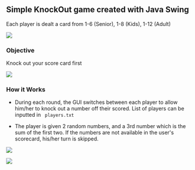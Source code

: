 ## Simple KnockOut game created with Java Swing


Each player is dealt a card from 1-6 (Senior), 1-8 (Kids), 1-12 (Adult)

<img src="https://user-images.githubusercontent.com/78247585/198131725-fde4e349-6b28-4da8-9e23-3a944d7203ad.png" style="align-conter:center"> 

### Objective

Knock out your score card first

<img src="https://user-images.githubusercontent.com/78247585/198132534-7894b0da-2bb8-4ee0-a00d-6a558b6f4e55.png" style="align-conter:center"> 

### How it Works
* During each round, the GUI switches between each player to allow him/her to knock out a number off their scored. List of players can be inputted in ``` players.txt```

* The player is given 2 random numbers, and a 3rd number which is the sum of the first two. If the numbers are not available in the user's scorecard, his/her turn is skipped.


<img src="https://user-images.githubusercontent.com/78247585/198132468-ca6d2207-caa9-4cd1-9cc6-e046cf3542aa.png"  style="align-conter:center"> <br>

<img src="https://user-images.githubusercontent.com/78247585/198132645-247d36e4-9941-494c-b57c-10f29b159055.png"  style="align-conter:center">




